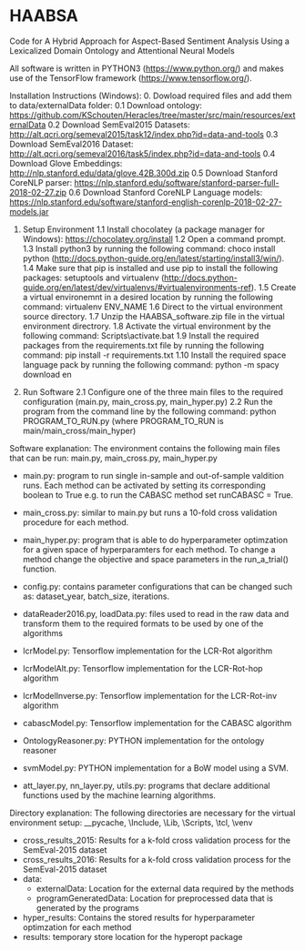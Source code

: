 # HAABSA
Code for A Hybrid Approach for Aspect-Based Sentiment Analysis Using a Lexicalized Domain Ontology and Attentional Neural Models

All software is written in PYTHON3 (https://www.python.org/) and makes use of the TensorFlow framework (https://www.tensorflow.org/).

Installation Instructions (Windows):
0. Dowload required files and add them to data/externalData folder:
0.1	Download ontology: https://github.com/KSchouten/Heracles/tree/master/src/main/resources/externalData
0.2	Download SemEval2015 Datasets: http://alt.qcri.org/semeval2015/task12/index.php?id=data-and-tools
0.3	Download SemEval2016 Dataset: http://alt.qcri.org/semeval2016/task5/index.php?id=data-and-tools
0.4	Download Glove Embeddings: http://nlp.stanford.edu/data/glove.42B.300d.zip
0.5	Download Stanford CoreNLP parser: https://nlp.stanford.edu/software/stanford-parser-full-2018-02-27.zip
0.6	Download Stanford CoreNLP Language models: https://nlp.stanford.edu/software/stanford-english-corenlp-2018-02-27-models.jar

1. Setup Environment
1.1	Install chocolatey (a package manager for Windows): https://chocolatey.org/install
1.2	Open a command prompt.
1.3	Install python3 by running the following command: choco install python (http://docs.python-guide.org/en/latest/starting/install3/win/).
1.4	Make sure that pip is installed and use pip to install the following packages: setuptools and virtualenv (http://docs.python-guide.org/en/latest/dev/virtualenvs/#virtualenvironments-ref).
1.5	Create a virtual environemnt in a desired location by running the following command: virtualenv ENV_NAME
1.6	Direct to the virtual environment source directory. 
1.7	Unzip the HAABSA_software.zip file in the virtual environment directrory. 
1.8	Activate the virtual environment by the following command: Scripts\activate.bat
1.9	Install the required packages from the requirements.txt file by running the following command: pip install -r requirements.txt
1.10	Install the required space language pack by running the following command: python -m spacy download en

2. Run Software
2.1 Configure one of the three main files to the required configuration (main.py, main_cross.py, main_hyper.py)
2.2 Run the program from the command line by the following command: python PROGRAM_TO_RUN.py (where PROGRAM_TO_RUN is main/main_cross/main_hyper)

Software explanation:
The environment contains the following main files that can be run: main.py, main_cross.py, main_hyper.py
- main.py: program to run single in-sample and out-of-sample valdition runs. Each method can be activated by setting its corresponding boolean to True e.g. to run the CABASC method set runCABASC = True.
- main_cross.py: similar to main.py but runs a 10-fold cross validation procedure for each method.
- main_hyper.py: program that is able to do hyperparameter optimzation for a given space of hyperparamters for each method. To change a method change the objective and space parameters in the run_a_trial() function.

- config.py: contains parameter configurations that can be changed such as: dataset_year, batch_size, iterations.

- dataReader2016.py, loadData.py: files used to read in the raw data and transform them to the required formats to be used by one of the algorithms

- lcrModel.py: Tensorflow implementation for the LCR-Rot algorithm
- lcrModelAlt.py: Tensorflow implementation for the LCR-Rot-hop algorithm
- lcrModelInverse.py: Tensorflow implementation for the LCR-Rot-inv algorithm
- cabascModel.py: Tensorflow implementation for the CABASC algorithm
- OntologyReasoner.py: PYTHON implementation for the ontology reasoner
- svmModel.py: PYTHON implementation for a BoW model using a SVM.

- att_layer.py, nn_layer.py, utils.py: programs that declare additional functions used by the machine learning algorithms.

Directory explanation:
The following directories are necessary for the virtual environment setup: \__pycache, \Include, \Lib, \Scripts, \tcl, \venv
- cross_results_2015: Results for a k-fold cross validation process for the SemEval-2015 dataset
- cross_results_2016: Results for a k-fold cross validation process for the SemEval-2015 dataset
- data:
	- externalData: Location for the external data required by the methods
	- programGeneratedData: Location for preprocessed data that is generated by the programs
- hyper_results: Contains the stored results for hyperparameter optimzation for each method
- results: temporary store location for the hyperopt package
